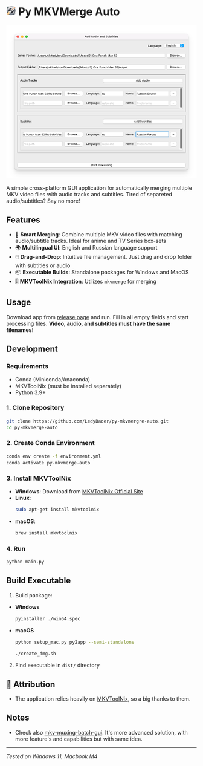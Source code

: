 # <img src="https://github.com/LedyBacer/py-mkvmergre-auto/blob/main/data/icon.png" alt="Icon" width="25"/> Py MKVMerge Auto

![GUI Preview](https://github.com/LedyBacer/py-mkvmergre-auto/blob/367480ca4351f7e6b6dd2265c91e658dc99a75c7/gui_preview.png)

A simple cross-platform GUI application for automatically merging multiple MKV video files with audio tracks and subtitles. Tired of separeted audio/subtitles? Say no more!

## Features

- 🎥 **Smart Merging**: Combine multiple MKV video files with matching audio/subtitle tracks. Ideal for anime and TV Series box-sets
- 🌍 **Multilingual UI**: English and Russian language support
- 🖱️ **Drag-and-Drop**: Intuitive file management. Just drag and drop folder with subtitles or audio 
- 📦 **Executable Builds**: Standalone packages for Windows and MacOS
- 🎚️ **MKVToolNix Integration**: Utilizes `mkvmerge` for merging

## Usage

Download app from [release page](https://github.com/LedyBacer/py-mkvmergre-auto/releases) and run.
Fill in all empty fields and start processing files. **Video, audio, and subtitles must have the same filenames!**

## Development

### Requirements

- Conda (Miniconda/Anaconda)
- MKVToolNix (must be installed separately)
- Python 3.9+

### 1. Clone Repository
```bash
git clone https://github.com/LedyBacer/py-mkvmergre-auto.git
cd py-mkvmerge-auto
```

### 2. Create Conda Environment
```bash
conda env create -f environment.yml
conda activate py-mkvmerge-auto
```

### 3. Install MKVToolNix
- **Windows**: Download from [MKVToolNix Official Site](https://mkvtoolnix.download/)
- **Linux**:
  ```bash
  sudo apt-get install mkvtoolnix
  ```
- **macOS**:
  ```bash
  brew install mkvtoolnix
  ```

### 4. Run
  ```bash
  python main.py
  ```

## Build Executable

1. Build package:
  - **Windows**
    ```bash
    pyinstaller ./win64.spec
    ```
  - **macOS**
    ```bash
    python setup_mac.py py2app --semi-standalone
    ```
    ```bash
    ./create_dmg.sh
    ```

2. Find executable in `dist/` directory

## 🙏 Attribution
- The application relies heavily on [MKVToolNix](https://gitlab.com/mbunkus/mkvtoolnix), so a big thanks to them.

## Notes
- Check also [mkv-muxing-batch-gui](https://github.com/yaser01/mkv-muxing-batch-gui). It's more advanced solution, with more feature's and capabilities but with same idea.

---

*Tested on Windows 11, Macbook M4*
